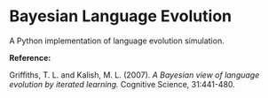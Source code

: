 # Bayesian Language Evolution

A Python implementation of language evolution simulation.

**Reference:**

Griffiths, T. L. and Kalish, M. L. (2007). *A Bayesian view of language evolution by iterated learning.* Cognitive Science, 31:441-480.